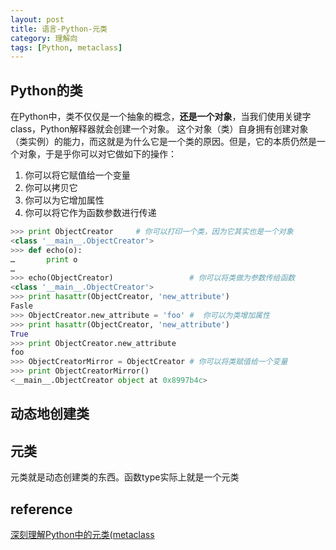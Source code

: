 ```yaml
---
layout: post
title: 语言-Python-元类
category: 理解向
tags: [Python, metaclass]
---
```

## Python的类
在Python中，类不仅仅是一个抽象的概念，**还是一个对象**，当我们使用关键字class，Python解释器就会创建一个对象。
这个对象（类）自身拥有创建对象（类实例）的能力，而这就是为什么它是一个类的原因。但是，它的本质仍然是一个对象，于是乎你可以对它做如下的操作：
1. 你可以将它赋值给一个变量
2. 你可以拷贝它
3. 你可以为它增加属性
4. 你可以将它作为函数参数进行传递

```python
>>> print ObjectCreator     # 你可以打印一个类，因为它其实也是一个对象
<class '__main__.ObjectCreator'>
>>> def echo(o):
…       print o
…
>>> echo(ObjectCreator)                 # 你可以将类做为参数传给函数
<class '__main__.ObjectCreator'>
>>> print hasattr(ObjectCreator, 'new_attribute')
Fasle
>>> ObjectCreator.new_attribute = 'foo' #  你可以为类增加属性
>>> print hasattr(ObjectCreator, 'new_attribute')
True
>>> print ObjectCreator.new_attribute
foo
>>> ObjectCreatorMirror = ObjectCreator # 你可以将类赋值给一个变量
>>> print ObjectCreatorMirror()
<__main__.ObjectCreator object at 0x8997b4c>
```

## 动态地创建类

## 元类
元类就是动态创建类的东西。函数type实际上就是一个元类

## reference
[深刻理解Python中的元类(metaclass](http://blog.jobbole.com/21351/)
